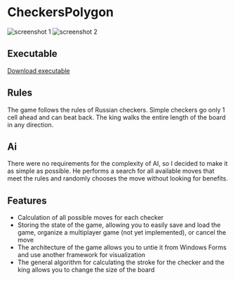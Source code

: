 # CheckersPolygon
![screenshot 1](https://image.ibb.co/iJUxfU/Screen_Shot_20180911223822.png "Screenshot")
![screenshot 2](https://image.ibb.co/m1HTn9/Screen_Shot_20180911223925.png "Screenshot")
## Executable
[Download executable][exe]
## Rules
The game follows the rules of Russian checkers. Simple checkers go only 1 cell ahead and can beat back. The king walks the entire length of the board in any direction.
## Ai
There were no requirements for the complexity of AI, so I decided to make it as simple as possible. He performs a search for all available moves that meet the rules and randomly chooses the move without looking for benefits.
## Features
* Calculation of all possible moves for each checker
* Storing the state of the game, allowing you to easily save and load the game, organize a multiplayer game (not yet implemented), or cancel the move
* The architecture of the game allows you to untie it from Windows Forms and use another framework for visualization
* The general algorithm for calculating the stroke for the checker and the king allows you to change the size of the board

[exe]:https://yadi.sk/d/L6oWyqXmQfnIKQ
